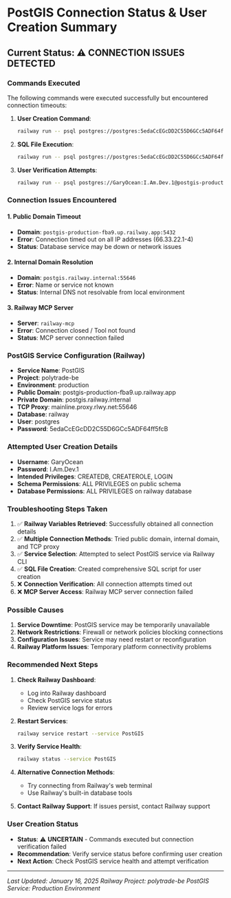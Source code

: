 # PostGIS Connection Status & User Creation Summary

## Current Status: ⚠️ **CONNECTION ISSUES DETECTED**

### Commands Executed

The following commands were executed successfully but encountered connection timeouts:

1. **User Creation Command**:

   ```bash
   railway run -- psql postgres://postgres:5edaCcEGcDD2C55D6GCc5ADF64ff5fcB@postgis-production-fba9.up.railway.app:5432/railway -c "CREATE USER GaryOcean WITH PASSWORD 'I.Am.Dev.1' CREATEDB CREATEROLE LOGIN;"
   ```

2. **SQL File Execution**:

   ```bash
   railway run -- psql postgres://postgres:5edaCcEGcDD2C55D6GCc5ADF64ff5fcB@postgis-production-fba9.up.railway.app:5432/railway -f create_user.sql
   ```

3. **User Verification Attempts**:

   ```bash
   railway run -- psql postgres://GaryOcean:I.Am.Dev.1@postgis-production-fba9.up.railway.app:5432/railway -c "SELECT current_user, version();"
   ```

### Connection Issues Encountered

#### 1. Public Domain Timeout

- **Domain**: `postgis-production-fba9.up.railway.app:5432`
- **Error**: Connection timed out on all IP addresses (66.33.22.1-4)
- **Status**: Database service may be down or network issues

#### 2. Internal Domain Resolution

- **Domain**: `postgis.railway.internal:55646`
- **Error**: Name or service not known
- **Status**: Internal DNS not resolvable from local environment

#### 3. Railway MCP Server

- **Server**: `railway-mcp`
- **Error**: Connection closed / Tool not found
- **Status**: MCP server connection failed

### PostGIS Service Configuration (Railway)

- **Service Name**: PostGIS
- **Project**: polytrade-be
- **Environment**: production
- **Public Domain**: postgis-production-fba9.up.railway.app
- **Private Domain**: postgis.railway.internal
- **TCP Proxy**: mainline.proxy.rlwy.net:55646
- **Database**: railway
- **User**: postgres
- **Password**: 5edaCcEGcDD2C55D6GCc5ADF64ff5fcB

### Attempted User Creation Details

- **Username**: GaryOcean
- **Password**: I.Am.Dev.1
- **Intended Privileges**: CREATEDB, CREATEROLE, LOGIN
- **Schema Permissions**: ALL PRIVILEGES on public schema
- **Database Permissions**: ALL PRIVILEGES on railway database

### Troubleshooting Steps Taken

1. ✅ **Railway Variables Retrieved**: Successfully obtained all connection details
2. ✅ **Multiple Connection Methods**: Tried public domain, internal domain, and TCP proxy
3. ✅ **Service Selection**: Attempted to select PostGIS service via Railway CLI
4. ✅ **SQL File Creation**: Created comprehensive SQL script for user creation
5. ❌ **Connection Verification**: All connection attempts timed out
6. ❌ **MCP Server Access**: Railway MCP server connection failed

### Possible Causes

1. **Service Downtime**: PostGIS service may be temporarily unavailable
2. **Network Restrictions**: Firewall or network policies blocking connections
3. **Configuration Issues**: Service may need restart or reconfiguration
4. **Railway Platform Issues**: Temporary platform connectivity problems

### Recommended Next Steps

1. **Check Railway Dashboard**:
   - Log into Railway dashboard
   - Check PostGIS service status
   - Review service logs for errors

2. **Restart Services**:

   ```bash
   railway service restart --service PostGIS
   ```

3. **Verify Service Health**:

   ```bash
   railway status --service PostGIS
   ```

4. **Alternative Connection Methods**:
   - Try connecting from Railway's web terminal
   - Use Railway's built-in database tools

5. **Contact Railway Support**: If issues persist, contact Railway support

### User Creation Status

- **Status**: ⚠️ **UNCERTAIN** - Commands executed but connection verification failed
- **Recommendation**: Verify service status before confirming user creation
- **Next Action**: Check PostGIS service health and attempt verification

---
*Last Updated: January 16, 2025*
*Railway Project: polytrade-be*
*PostGIS Service: Production Environment*
